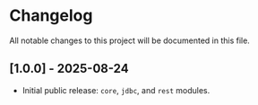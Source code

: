 # Changelog

All notable changes to this project will be documented in this file.

## [1.0.0] - 2025-08-24

- Initial public release: `core`, `jdbc`, and `rest` modules.
